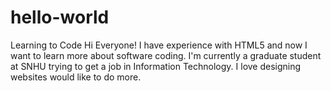 # hello-world
Learning to Code
Hi Everyone!
I have experience with HTML5 and now I want to learn more about software coding.  I'm currently a graduate student at SNHU trying to get a job in Information Technology.  I love designing websites would like to do more.
